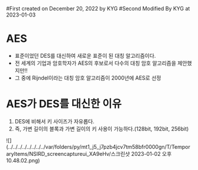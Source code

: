 #First created on December 20, 2022 by KYG
#Second Modified By KYG at 2023-01-03

# AES
- 표준이었던 DES를 대신하여 새로운 표준이 된 대칭 알고리즘이다.
- 전 세계의 기업과 암호학자가 AES의 후보로서 다수의 대칭 암호 알고리즘을 제안했지만!!
- 그 중에 Rijndel이라는 대칭 암호 알고리즘이 2000년에 AES로 선정

# AES가 DES를 대신한 이유
1. DES에 비해서 키 사이즈가 자유롭다.
2. 즉, 가변 길이의 블록과 가변 길이의 키 사용이 가능하다.(128bit, 192bit, 256bit)

![](../../../../../../../../var/folders/py/mt1_j5_j7pzb4jcv7tm58bfr0000gn/T/TemporaryItems/NSIRD_screencaptureui_XA9eHv/스크린샷 2023-01-02 오후 10.48.02.png)


